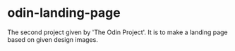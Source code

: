 # odin-landing-page
The second project given by 'The Odin Project'. It is to make a landing page based on given design images.
